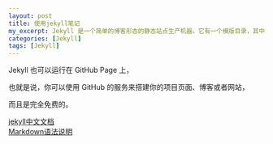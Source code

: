```yaml
---
layout: post
title: 使用jekyll笔记
my_excerpt: Jekyll 是一个简单的博客形态的静态站点生产机器。它有一个模版目录，其中包含原始文本格式的文档，通过 Markdown （或者 Textile） 以及 Liquid 转化成一个完整的可发布的静态网站，你可以发布在任何你喜爱的服务器上。
categories: [Jekyll]
tags: [Jekyll]
---
```


<p>
Jekyll 也可以运行在 GitHub Page 上，

也就是说，你可以使用 GitHub 的服务来搭建你的项目页面、博客或者网站，

而且是完全免费的。 
</p>
<a href="http://jekyll.bootcss.com/docs/home/">jekyll中文文档</a>
<br/>
<a href="http://www.appinn.com/markdown/index.html">Markdown语法说明</a>
